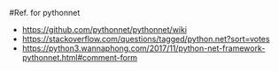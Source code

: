 #Ref. for pythonnet
* https://github.com/pythonnet/pythonnet/wiki
* https://stackoverflow.com/questions/tagged/python.net?sort=votes
* https://python3.wannaphong.com/2017/11/python-net-framework-pythonnet.html#comment-form
